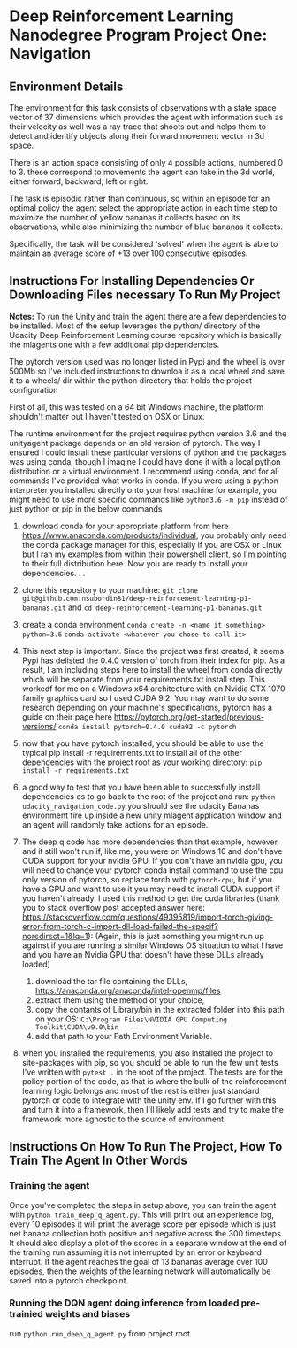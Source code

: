 # Deep Reinforcement Learning Nanodegree Program Project One: Navigation

## Environment Details

The environment for this task consists of observations with  a state space vector of 37 dimensions which provides the agent with information such as their velocity as well was a ray trace that shoots out and helps them to detect and identify objects along their forward movement vector in 3d space. 

There is an action space consisting of only 4 possible actions, numbered 0 to 3. these correspond to movements the agent can take in the 3d world, either forward, backward, left or right. 

The task is episodic rather than continuous, so within an episode for an optimal policy the agent select the appropriate action in each time step to maximize the number of yellow bananas it collects based on its observations, while also minimizing the number of blue bananas it collects. 

Specifically, the task will be considered 'solved' when the agent is able to maintain an average score of +13 over 100 consecutive episodes. 

## Instructions For Installing Dependencies Or Downloading Files necessary To Run My Project

**Notes:** To run the Unity and train the agent there are a few dependencies to be installed. Most of the setup leverages the python/ directory 
of the Udacity Deep Reinforcement Learning course repository which is basically the mlagents one with a few additional pip dependencies. 

The pytorch version used was no longer listed in Pypi and the wheel is over 500Mb
so I've included instructions to downloa it as a local wheel and save it to a wheels/ dir within the python directory that holds the project configuration

First of all, this was tested on a 64 bit Windows machine, the platform shouldn't matter but I haven't tested on OSX or Linux. 

The runtime environment for the project requires python version 3.6 and the unityagent package depends on an old version of pytorch. The way I ensured I could install these particular versions of python and the packages was using conda, though I imagine I could have done it
with a local python distribution or a virtual environment. I recommend using conda, and for all commands I've provided what works in conda. If you were using a python interpreter you installed directly onto your host machine for example, you might need to use more specific commands like `python3.6 -m pip` instead of just python or pip in the below commands

1. download conda for your appropriate platform from here https://www.anaconda.com/products/individual, you probably only need the conda package manager for this, especially if you are OSX or Linux but I ran my examples from within their powershell client, so I'm pointing to their full distribution here. Now you are ready to install your dependencies. . . 

2. clone this repository to your machine: `git clone git@github.com:nsubordin81/deep-reinforcement-learning-p1-bananas.git`
and `cd deep-reinforcement-learning-p1-bananas.git`

3. create a conda environment `conda create -n <name it something> python=3.6`
`conda activate <whatever you chose to call it>`

5. This next step is important. Since the project was first created, it seems Pypi has delisted the 0.4.0 version of torch from their index for pip. As a result, I am including steps here to install the wheel from conda directly which will be separate from your requirements.txt install step. This workedf for me on a Windows x64 architecture with an Nvidia GTX 1070 family graphics card so I used CUDA 9.2. You may want to do some research depending on your machine's specifications, pytorch has a guide on their page here https://pytorch.org/get-started/previous-versions/
`conda install pytorch=0.4.0 cuda92 -c pytorch`

6. now that you have pytorch installed, you should be able to use the typical pip install -r requirements.txt to install all of the other dependencies with the project root as your working directory: 
`pip install -r requirements.txt`

7. a good way to test that you have been able to successfully install dependencies os to go back to the root of the project and run:
`python udacity_navigation_code.py`
you should see the udacity Bananas environment fire up inside a new unity mlagent application window and an agent will randomly take actions for an episode.

8. The deep q code has more dependencies than that example, however, and it still won't run if, like me, you were on Windows 10 and don't have CUDA support for your nvidia GPU. If you don't have an nvidia gpu, you will need to change your pytorch conda install command to use the cpu only version of pytorch, so replace torch with `pytorch-cpu`, but if you have a GPU and want to use it you may need to install CUDA support if you haven't already. I used this method to get the cuda libraries (thank you to stack overflow post accepted answer here: https://stackoverflow.com/questions/49395819/import-torch-giving-error-from-torch-c-import-dll-load-failed-the-specif?noredirect=1&lq=1): (Again, this is just something you might run up against if you are running a similar Windows OS situation to what I have and you have an Nvidia GPU that doesn't have these DLLs already loaded)
    1. download the tar file containing the DLLs, https://anaconda.org/anaconda/intel-openmp/files
    2. extract them using the method of your choice,
    3. copy the contants of Library/bin in the extracted folder into this path on your OS: `C:\Program Files\NVIDIA GPU Computing Toolkit\CUDA\v9.0\bin`
    4. add that path to your Path Environment Variable. 

9. when you installed the requirements, you also installed the project to site-packages with pip, so you should be able to run the few unit tests I've written with `pytest .` in the root of the project. The tests are for the policy portion of the code, as that is where the bulk of the reinforcement learning logic belongs and most of the rest is either just standard pytorch or code to integrate with the unity env. If I go further with this and turn it into a framework, then I'll likely add tests and try to make the framework more agnostic to the source of environment. 

## Instructions On How To Run The Project, How To Train The Agent In Other Words

### Training the agent
Once you've completed the steps in setup above, you can train the agent with `python train_deep_q_agent.py`. This will print out an experience log, every 10 episodes it will print the average score per episode which is just net banana collection both positive and negative across the 300 timesteps. It should also display a plot of the scores in a separate window at the end of the training run assuming it is not interrupted by an error or keyboard interrupt. If the agent reaches the goal of 13 bananas average over 100 episodes, then the weights of the learning network will automatically be saved into a pytorch checkpoint.

### Running the DQN agent doing inference from loaded pre-trainied weights and biases
run `python run_deep_q_agent.py` from project root
